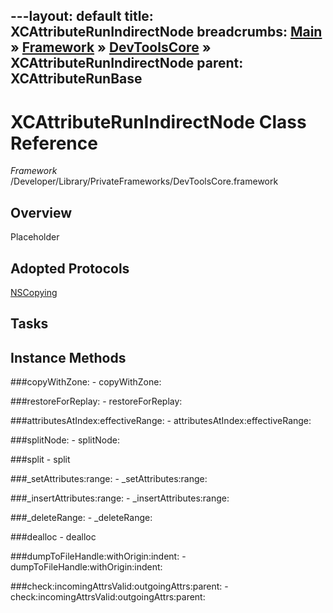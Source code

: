 ---layout: default
title: XCAttributeRunIndirectNode
breadcrumbs: <a href="/index.html">Main</a> &raquo; <a href="/Frameworks.html">Framework</a> &raquo; <a href="/Frameworks/DevToolsCore.html">DevToolsCore</a> &raquo; XCAttributeRunIndirectNode
parent: XCAttributeRunBase 
---
# XCAttributeRunIndirectNode Class Reference

*Framework* /Developer/Library/PrivateFrameworks/DevToolsCore.framework

## Overview

Placeholder

## Adopted Protocols

[NSCopying]()

## Tasks

## Instance Methods

<a name="-copyWithZone:"></a>
###copyWithZone:
    - copyWithZone:

<a name="-restoreForReplay:"></a>
###restoreForReplay:
    - restoreForReplay:

<a name="-attributesAtIndex:effectiveRange:"></a>
###attributesAtIndex:effectiveRange:
    - attributesAtIndex:effectiveRange:

<a name="-splitNode:"></a>
###splitNode:
    - splitNode:

<a name="-split"></a>
###split
    - split

<a name="-_setAttributes:range:"></a>
###_setAttributes:range:
    - _setAttributes:range:

<a name="-_insertAttributes:range:"></a>
###_insertAttributes:range:
    - _insertAttributes:range:

<a name="-_deleteRange:"></a>
###_deleteRange:
    - _deleteRange:

<a name="-dealloc"></a>
###dealloc
    - dealloc

<a name="-dumpToFileHandle:withOrigin:indent:"></a>
###dumpToFileHandle:withOrigin:indent:
    - dumpToFileHandle:withOrigin:indent:

<a name="-check:incomingAttrsValid:outgoingAttrs:parent:"></a>
###check:incomingAttrsValid:outgoingAttrs:parent:
    - check:incomingAttrsValid:outgoingAttrs:parent:

